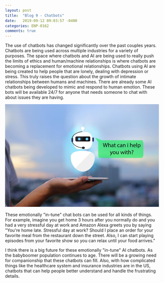 ```yaml
---
layout: post
title:  "Blog 9 - Chatbots"
date:   2019-09-12 09:03:57 -0400
categories: ENP-0162
comments: true
---
```


The use of chatbots has changed significantly over the past couples years.  
Chatbots are being used across multiple industries for a variety of purposes.
The space where chatbots and AI are being used to really push the limits of
ethics and human/machine relationships is where chatbots are becoming a
replacement for emotional relationships. Chatbots using AI are being created to
help people that are lonely, dealing with depression or stress. This truly raises
the question about the growth of intimate relationships between humans and
machines. There are already some AI chatbots being developed to mimic and respond to human emotion.  These bots will be available 24/7 for anyone that needs someone to chat with about issues they are having.  

![Chatbot](/img/chatbot.jpg)

These emotionally "in-tune" chat bots can be used for all kinds of things.  For example, imagine you get home 3 hours after you normally do and you had a very stressful day at work and Amazon Alexa greets you by saying "You're home late. Stressful day at work? Should I place an order for your favorite meal from the restaurant down the street. Also, I can start playing episodes from your favorite show so you can relax until your food arrives."

I think there is a big future for these emotionally "in-tune" AI chatbots.  As the babyboomer population continues to age.  There will be a growing need for companionship that these chatbots can fill. Also, with how complicated things like the healthcare system and insurance industries are in the US, chatbots that can help people better understand and handle the frustrating details.
